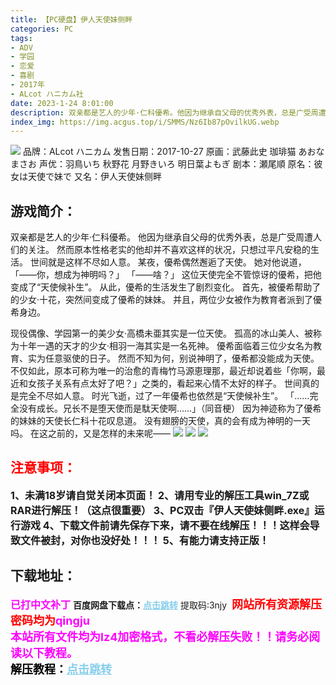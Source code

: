 ```yaml
---
title: 【PC硬盘】伊人天使妹侧畔
categories: PC
tags:
- ADV
- 学园
- 恋爱
- 喜剧
- 2017年
- ALcot ハニカム社
date: 2023-1-24 8:01:00
description: 双亲都是艺人的少年·仁科優希。他因为继承自父母的优秀外表，总是广受周遭人们的关注。然而原本性格老实的他却并不喜欢这样的状况，只想过平凡安稳的生活。世间就是这样不尽如人意。
index_img: https://img.acgus.top/i/SMMS/Nz6Ib87pOvilkUG.webp
---
```

![](https://img.acgus.top/i/SMMS/Nz6Ib87pOvilkUG.webp)
品牌：ALcot ハニカム
发售日期：2017-10-27
原画：武藤此史 珈琲猫 あおなまさお
声优：羽鳥いち 秋野花 月野きいろ 明日葉よもぎ
剧本：瀬尾順
原名：彼女は天使で妹で
又名：伊人天使妹侧畔

## 游戏简介：
双亲都是艺人的少年·仁科優希。
他因为继承自父母的优秀外表，总是广受周遭人们的关注。
然而原本性格老实的他却并不喜欢这样的状况，只想过平凡安稳的生活。
世间就是这样不尽如人意。
某夜，優希偶然邂逅了天使。
她对他说道，
「——你，想成为神明吗？」
「——啥？」
这位天使完全不管惊讶的優希，把他变成了“天使候补生”。
从此，優希的生活发生了剧烈变化。
首先，被優希帮助了的少女·十花，突然间变成了優希的妹妹。
并且，两位少女被作为教育者派到了優希身边。

现役偶像、学园第一的美少女·高橋未亜其实是一位天使。
孤高的冰山美人、被称为十年一遇的天才的少女·相羽一海其实是一名死神。
優希面临着三位少女名为教育、实为任意驱使的日子。
然而不知为何，别说神明了，優希都没能成为天使。
不仅如此，原本可称为唯一的治愈的青梅竹马源恵理那，最近却说着些「你啊，最近和女孩子关系有点太好了吧？」之类的，看起来心情不太好的样子。
世间真的是完全不尽如人意。
时光飞逝，过了一年優希也依然是“天使候补生”。
「……完全没有成长。兄长不是堕天使而是駄天使啊……」（同音梗）
因为神迹称为了優希的妹妹的天使长仁科十花叹息道。
没有翅膀的天使，真的会有成为神明的一天吗。
在这之前的，又是怎样的未来呢——
![](https://img.acgus.top/i/SMMS/yY8XHxC6bjBJo7.webp)
![](https://img.acgus.top/i/SMMS/VIlbdjMPRGTJ5r1.webp)
![](https://img.acgus.top/i/SMMS/hUbv3Ro1eDIMnzt.webp)





## <font color=#FF0000 >注意事项：</font>
<font size=3><b>1、未满18岁请自觉关闭本页面！
2、请用专业的解压工具win_7Z或RAR进行解压！（这点很重要）
3、PC双击『伊人天使妹侧畔.exe』运行游戏
4、下载文件前请先保存下来，请不要在线解压！！！这样会导致文件被封，对你也没好处！！！
5、有能力请支持正版！</b></font>

## 下载地址：
<font color=#FF00FF size=3><b>已打中文补丁</b></font>
<b>百度网盘下载点：</b><a href="https://pan.baidu.com/s/1lgjJRIPex_ERuc2fyxmICg?pwd=3njy" style="color: #87CEEB;"><b>点击跳转</b></a> 提取码:3njy
<a style="padding: 0" href="https://post.qingju.org/AD/"><img style="max-width:100%" src="https://img.acgus.top/i/2024/07/478f689b8021d8d499ab43d21acf137a.gif" alt=""></a>
<b><font color=#FF0000 size=4>网站所有资源解压密码均为</b></font><b><font color=#FF00FF size=4>qingju</font><font color=#FF0000 ></font></b><br><b><font color=#FF00FF size=4>本站所有文件均为lz4加密格式，不看必解压失败！！请务必阅读以下教程。</b></font><br><b><font color=#000 size=4>解压教程：</b><a href="https://post.qingju.org/tutorial/000/" style="color: #87CEEB;"><b>点击跳转</b></a>